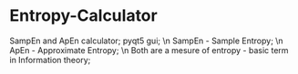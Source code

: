 # Entropy-Calculator
SampEn and ApEn calculator; pyqt5 gui; \n
SampEn - Sample Entropy; \n
ApEn - Approximate Entropy; \n
Both are a mesure of entropy - basic term in Information theory; 
